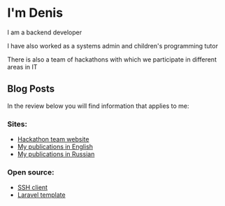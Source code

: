 # I'm Denis 

I am a backend developer

I have also worked as a systems admin and children's programming tutor

There is also a team of hackathons with which we participate in different areas in IT

## Blog Posts
In the review below you will find information that applies to me:

### Sites:
- [Hackathon team website](https://жыбийрыр.рф/)
- [My publications in English](https://dev.to/deniskorbakov)
- [My publications in Russian](https://habr.com/ru/users/deniskorbakov9/)

### Open source:
- [SSH client](https://ssh-connection-manager.github.io/docs)
- [Laravel template](https://github.com/deniskorbakov/laravel-12-frankenphp-docker)
